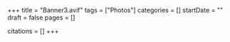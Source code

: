 +++
title = "Banner3.avif"
tags = ["Photos"]
categories = []
startDate = ""
draft = false
pages = []

citations = []
+++
